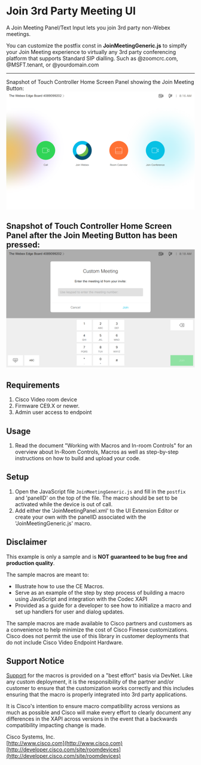# Join 3rd Party Meeting UI
A Join Meeting Panel/Text Input lets you join 3rd party non-Webex meetings.

You can customize the postfix const in __JoinMeetingGeneric.js__ to simplfy your Join Meeting experience to virtually any 3rd party conferencing platform that supports Standard SIP dialling.  Such as @zoomcrc.com, @MSFT.tenant, or @yourdomain.com

---
Snapshot of Touch Controller Home Screen Panel showing the Join Meeting Button:
![Sample In-Room Control Screenshot](JoinConferenceButton.png)

Snapshot of Touch Controller Home Screen Panel after the Join Meeting Button has been pressed:
![Sample In-Room Control Screenshot](JoinConferencePanel.png)
---


## Requirements
1. Cisco Video room device
2. Firmware CE9.X or newer.
4. Admin user access to endpoint

## Usage
1. Read the document "Working with Macros and In-room Controls" for an overview about In-Room Controls, Macros as well as step-by-step instructions on how to build and upload your code.


## Setup

1. Open the JavaScript file `JoinMeetingGeneric.js` and fill in the `postfix` and 'panelID' on the top of the file. The macro should be set to be activated while the device is out of call.
2. Add either the 'JoinMeetingPanel.xml' to the UI Extension Editor or create your own with the panelID associated with the 'JoinMeetingGeneric.js' macro.


## Disclaimer
This example is only a sample and is **NOT guaranteed to be bug free and production quality**.

The sample macros are meant to:
- Illustrate how to use the CE Macros.
- Serve as an example of the step by step process of building a macro using JavaScript and integration with the Codec XAPI
- Provided as a guide for a developer to see how to initialize a macro and set up handlers for user and dialog updates.

The sample macros are made available to Cisco partners and customers as a convenience to help minimize the cost of Cisco Finesse customizations. Cisco does not permit the use of this library in customer deployments that do not include Cisco Video Endpoint Hardware.

## Support Notice
[Support](http://developer.cisco.com/site/devnet/support) for the macros is provided on a "best effort" basis via DevNet. Like any custom deployment, it is the responsibility of the partner and/or customer to ensure that the customization works correctly and this includes ensuring that the macro is properly integrated into 3rd party applications.

It is Cisco's intention to ensure macro compatibility across versions as much as possible and Cisco will make every effort to clearly document any differences in the XAPI across versions in the event that a backwards compatibility impacting change is made.

Cisco Systems, Inc.<br>
[http://www.cisco.com](http://www.cisco.com)<br>
[http://developer.cisco.com/site/roomdevices](http://developer.cisco.com/site/roomdevices)
